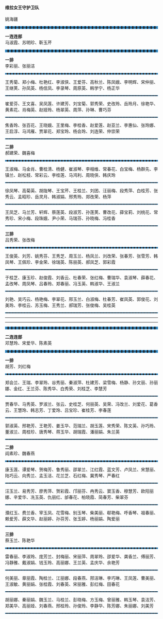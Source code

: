 #### 维拉女王守护卫队

姚海疆

<hr style="border: 4px dashed #2E86C1;">

**一连连部**  
马淑霞、苏明珍、靳玉芹

<hr style="border: 4px dashed #2E86C1;">

**一排**  
李彩丽、张丽洁

<hr style="border: 2px dashed #2E86C1;">
王秀菊、郑小梅、杜艳红、李淑侠、王爱芬、高秋兰、陈凤娥、李明辉、宋仲丽、王继荚、孙凤英、杨信凤、李录琴、周原英、韩学宁、杨正华

<hr style="border: 1px dashed #2E86C1;">
崔爱芬、王文喜、吴凤莲、许建芳、刘宝菊、郭秀荣、史改玲、岳玲月、徐艳华、黄素花、肖梅英、赵娅玲、杨翠英、周萍、孙琳、曹巧芬
<hr style="border: 1px dashed #2E86C1;">
焦香玲、张百花、王晓娥、王里梅、李桂香、赵爱莲、赵亚兰、李惠仙、张玲娜、王启淳、马鸿雁、贾翠花、郑宝玲、杨会玲、刘连荣、仲崇荣
<hr style="border: 1px dashed #2E86C1;">

**二排**  
郝建荣、魏喜梅

<hr style="border: 2px dashed #2E86C1;">
王淑梅、马金肖、曹桂清、杨健、崔淑琴、李相维、常春花、白宝梅、杨群先、李镇兰、赵松枝、常彩云、李桂莲、马鸿利、周晓侠、韩庆玲

<hr style="border: 1px dashed #2E86C1;">
徐凤琴、高菊英、胡陇琴、王宝芹、王桂兰、刘团、汪丽梅、段秀萍、白桂芳、张秀云、孟昭珍、岳灵月、韩淑娟、邢秀玲、郑改荣、杨萍
<hr style="border: 1px dashed #2E86C1;">
王凤芝、马兰芳、轩辉、蔡莲英、段淑芳、孙莲荚、曹改花、薛宝莉、刘桃花、常秀珍、宋小梅、段珠娥、尹小荣、马瑞芬、孙晓梅、冯桂香
<hr style="border: 1px dashed #2E86C1;">

**三排**  
吕秀荣、张改梅

<hr style="border: 2px dashed #2E86C1;">
王俊英、刘芳、姚秀芬、王秀芝、周玉兰、杨凤兰、刘改荣、张春芳、张雪芳、韩凤琴、王佩珍、李金荣、徐瑞英、陈丽英、郝凤芝、郭彩霞

<hr style="border: 1px dashed #2E86C1;">
于桂芝、康玉珍、赵俊霞、刘香云、杜春荣、张红梅、曹瑞华、袁淑琴、薛春花、孟改琴、周凤琴、吕春玲、郑春丽、冯玉英、韩淑华、王淑兰
<hr style="border: 1px dashed #2E86C1;">
刘艳、吴巧云、杨艳梅、李翠花、邢玉兰、白淑梅、杜春芳、崔凤英、郭俊花、刘美玲、李桂云、苏玉梅、王秀兰、郝瑞芳、张俊梅、吴桂英
<hr style="border: 1px dashed #2E86C1;">

---

---

<hr style="border: 4px dashed #2E86C1;">

**二连连部**  
邓慧玲、宋爱华、陈素英

<hr style="border: 4px dashed #2E86C1;">

**一排**  
胡芳、刘红梅

<hr style="border: 2px dashed #2E86C1;">
郑会兰、王瑞、李翠玲、谷秀丽、秦淑萍、杜建芳、梁雪梅、杨静、孙文丽、孙丽娜、金红、王兰芬、陈秀华、白秀荣、刘桂芝、李慧芳

<hr style="border: 1px dashed #2E86C1;">
贾春华、马秀英、罗淑兰、张云、史桂芝、何丽英、吴荣、冯改兰、刘爱花、葛香云、王慧玲、韩志芳、丁爱玲、吕宝珍、崔桂芳、李春莲
<hr style="border: 1px dashed #2E86C1;">
郭淑英、邢艳芳、王艳芳、姜玉华、范瑞兰、胡玉莲、宋秀荣、陈文英、孙巧玲、董淑兰、周桂珍、唐秀琴、蒋玉华、胡瑞霞、潘丽娟、朱兰英
<hr style="border: 1px dashed #2E86C1;">

**二排**  
阎素珍、魏春燕

<hr style="border: 2px dashed #2E86C1;">
康玉莲、谭爱琴、贺梅芳、鲁秀丽、邵翠兰、江红霞、蓝文芳、卢凤兰、宋慧丽、陆巧云、向秀兰、孟玉洁、花兰芝、石红梅、冀秀琴、严春红

<hr style="border: 1px dashed #2E86C1;">
汪玉兰、易秀芳、廖秀萍、贺彩霞、邝丽芬、冉秀云、窦玉香、穆慧芳、欧阳丽娜、辛爱华、冼玉英、仇丽红、邰春花、柏晓霞、简春芳、柴翠芬
<hr style="border: 1px dashed #2E86C1;">
濮红玉、费兰香、宰玉凤、花雪梅、别玉琴、柴美丽、郗艳梅、呼香琴、祖春丽、赖爱芳、薛文华、赵丽婷、孙芬芳、张玉婷、杨丽娟、陶爱丽
<hr style="border: 1px dashed #2E86C1;">

**三排**  
蔡玉兰、陈艳华

<hr style="border: 2px dashed #2E86C1;"> 
雷春丽、李淑玲、庞芳兰、封梅丽、宋丽萍、周翠玲、邵爱华、龚香兰、傅丽芳、冯静雅、戴淑娟、钱玉玲、高丽娜、王兰英、孟庆华、余艳芳

<hr style="border: 1px dashed #2E86C1;">
何美丽、章丽霞、陶桂兰、江丽娜、段春燕、邢洁琳、李巧琳、王凤莲、曹美丽、王淑敏、黄丽娟、张桂霞、刘春英、宋丽雅、彭红梅、田春花
<hr style="border: 1px dashed #2E86C1;">
胡丽娜、秦丽娟、魏玉兰、马桂兰、彭晓梅、方玉梅、曾丽雅、韩玉琴、袁洁芳、郑美华、高丽娅、刘春燕、邢桂玲、孙俊玲、李静华、陈芳娜、朱丽娜、刘美芳
<hr style="border: 1px dashed #2E86C1;">
